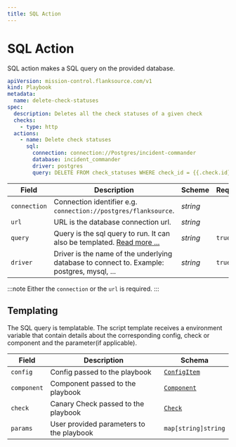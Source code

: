 ```yaml
---
title: SQL Action
---
```


# <Icon name="sql"/> SQL Action

SQL action makes a SQL query on the provided database.

```yaml title="delete-check-statuses.yaml"
apiVersion: mission-control.flanksource.com/v1
kind: Playbook
metadata:
  name: delete-check-statuses
spec:
  description: Deletes all the check statuses of a given check
  checks:
    - type: http
  actions:
    - name: Delete check statuses
      sql:
        connection: connection://Postgres/incident-commander
        database: incident_commander
        driver: postgres
        query: DELETE FROM check_statuses WHERE check_id = {{.check.id}}
```

| Field        | Description                                                                                         | Scheme   | Required |
| ------------ | --------------------------------------------------------------------------------------------------- | -------- | -------- |
| `connection` | Connection identifier e.g. `connection://postgres/flanksource`.                                     | _string_ |          |
| `url`        | URL is the database connection url.                                                                 | _string_ |          |
| `query`      | Query is the sql query to run. It can also be templated. [Read more ...](../concepts/templating.md) | _string_ | `true`   |
| `driver`     | Driver is the name of the underlying database to connect to. Example: postgres, mysql, ...          | _string_ | `true`   |

:::note
Either the `connection` or the `url` is required.
:::

## Templating

The SQL query is templatable. The script template receives a environment variable that contain details about the corresponding config, check or component and the parameter(if applicable).

| Field       | Description                              | Schema                                                                                           |
| ----------- | ---------------------------------------- | ------------------------------------------------------------------------------------------------ |
| `config`    | Config passed to the playbook            | [`ConfigItem`](../references/config_item.md)    |
| `component` | Component passed to the playbook         | [`Component`](../references/component.md) |
| `check`     | Canary Check passed to the playbook      | [`Check`](../references/check.md)         |
| `params`    | User provided parameters to the playbook | `map[string]string`                                                                              |
